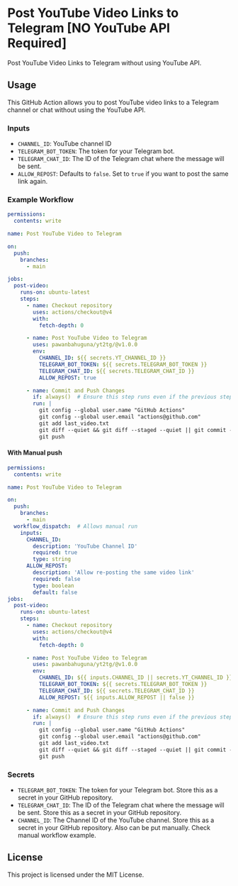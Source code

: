 # Post YouTube Video Links to Telegram [NO YouTube API Required]

Post YouTube Video Links to Telegram without using YouTube API.

## Usage

This GitHub Action allows you to post YouTube video links to a Telegram channel or chat without using the YouTube API. 

### Inputs

- `CHANNEL_ID`: YouTube channel ID
- `TELEGRAM_BOT_TOKEN`: The token for your Telegram bot.
- `TELEGRAM_CHAT_ID`: The ID of the Telegram chat where the message will be sent.
- `ALLOW_REPOST`: Defaults to `false`. Set to `true` if you want to post the same link again.


### Example Workflow

```yaml
permissions:
  contents: write

name: Post YouTube Video to Telegram

on:
  push:
    branches:
      - main

jobs:
  post-video:
    runs-on: ubuntu-latest
    steps:
      - name: Checkout repository
        uses: actions/checkout@v4
        with:
          fetch-depth: 0 

      - name: Post YouTube Video to Telegram
        uses: pawanbahuguna/yt2tg/@v1.0.0
        env:
          CHANNEL_ID: ${{ secrets.YT_CHANNEL_ID }}
          TELEGRAM_BOT_TOKEN: ${{ secrets.TELEGRAM_BOT_TOKEN }}
          TELEGRAM_CHAT_ID: ${{ secrets.TELEGRAM_CHAT_ID }}
          ALLOW_REPOST: true

      - name: Commit and Push Changes
        if: always()  # Ensure this step runs even if the previous step fails
        run: |
          git config --global user.name "GitHub Actions"
          git config --global user.email "actions@github.com"
          git add last_video.txt
          git diff --quiet && git diff --staged --quiet || git commit -m "Update last_video.txt with latest video ID"
          git push
```

#### With Manual push

```yaml
permissions:
  contents: write

name: Post YouTube Video to Telegram

on:
  push:
    branches:
      - main
  workflow_dispatch:  # Allows manual run
    inputs: 
      CHANNEL_ID:
        description: 'YouTube Channel ID'
        required: true
        type: string
      ALLOW_REPOST:
        description: 'Allow re-posting the same video link'
        required: false
        type: boolean
        default: false
jobs:
  post-video:
    runs-on: ubuntu-latest
    steps:
      - name: Checkout repository
        uses: actions/checkout@v4
        with:
          fetch-depth: 0 

      - name: Post YouTube Video to Telegram
        uses: pawanbahuguna/yt2tg/@v1.0.0
        env:
          CHANNEL_ID: ${{ inputs.CHANNEL_ID || secrets.YT_CHANNEL_ID }}
          TELEGRAM_BOT_TOKEN: ${{ secrets.TELEGRAM_BOT_TOKEN }}
          TELEGRAM_CHAT_ID: ${{ secrets.TELEGRAM_CHAT_ID }}
          ALLOW_REPOST: ${{ inputs.ALLOW_REPOST || false }}

      - name: Commit and Push Changes
        if: always()  # Ensure this step runs even if the previous step fails
        run: |
          git config --global user.name "GitHub Actions"
          git config --global user.email "actions@github.com"
          git add last_video.txt
          git diff --quiet && git diff --staged --quiet || git commit -m "Update last_video.txt with latest video ID"
          git push
```

### Secrets

- `TELEGRAM_BOT_TOKEN`: The token for your Telegram bot. Store this as a secret in your GitHub repository.
- `TELEGRAM_CHAT_ID`: The ID of the Telegram chat where the message will be sent. Store this as a secret in your GitHub repository.
- `CHANNEL_ID`: The Channel ID of the YouTube channel. Store this as a secret in your GitHub repository. Also can be put manually. Check manual workflow example.


## License

This project is licensed under the MIT License.